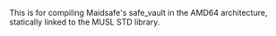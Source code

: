 This is for compiling Maidsafe's safe_vault in the AMD64 architecture, statically linked to the MUSL STD library. 
